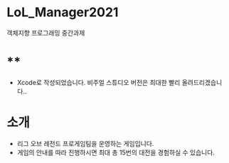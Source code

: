 # LoL_Manager2021
객체지향 프로그래밍 중간과제

**
=========================================================
- Xcode로 작성되었습니다. 비주얼 스튜디오 버전은 최대한 빨리 올려드리겠습니다..

소개
=========================================================
- 리그 오브 레전드 프로게임팀을 운영하는 게임입니다.
- 게임의 안내를 따라 진행하시면 최대 총 15번의 대전을 경험하실 수 있습니다.
